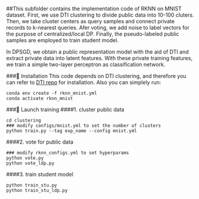 ##This subfolder contains the implementation code of RKNN on MNIST dataset.
First, we use DTI clustering to divide public data into 10-100 cluters.
Then, we take cluster centers as query samples and connect private records to k-nearest queries.
Afer voting, we add noise to label vectors for the purpose of centralized/local DP. 
Finally, the pseudo-labeled public samples are employed to train student model.

In DPSGD, we obtain a public representation model with the aid of DTI and extract private data into latent features.
With these private training features, we train a simple two-layer perceptron as classification network.

###&#x1F680; Installation
This code depends on  DTI clustering, and therefore you can refer to [DTI repo](https://github.com/monniert/dti-clustering) for installation.
Also you can simplely run:
```
conda env create -f rknn_mnist.yml
conda activate rknn_mnist
```
###&#x1F308; Launch training 
####1. cluster public data
```
cd clustering 
### modify configs/mnist.yml to set the number of clusters
python train.py --tag exp_name --config mnist.yml
```
####2. vote for public data
```
### modify rknn_configs.yml to set hyperparams
python vote.py
python vote_ldp.py
```
####3. train student model
 ```
python train_stu.py
python train_stu_ldp.py
```
